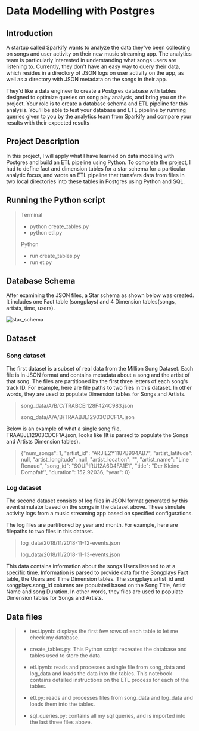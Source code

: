 # Data Modelling with Postgres
    
## Introduction

<p>A startup called Sparkify wants to analyze the data they've been collecting on songs and user activity on their new music streaming app. The analytics team is particularly interested in understanding what songs users are listening to. Currently, they don't have an easy way to query their data, which resides in a directory of JSON logs on user activity on the app, as well as a directory with JSON metadata on the songs in their app.</p>

<p>They'd like a data engineer to create a Postgres database with tables designed to optimize queries on song play analysis, and bring you on the project. Your role is to create a database schema and ETL pipeline for this analysis. You'll be able to test your database and ETL pipeline by running queries given to you by the analytics team from Sparkify and compare your results with their expected results</p>

## Project Description

<p>In this project, I will apply what I have learned on data modeling with Postgres and build an ETL pipeline using Python. To complete the project, I had to define fact and dimension tables for a star schema for a particular analytic focus, and wrote an ETL pipeline that transfers data from files in two local directories into these tables in Postgres using Python and SQL.</p>
    
 ## Running the Python script
 
 > Terminal
 >
 > - python create_tables.py
 > - python etl.py
 >
 > Python
 >
 > - run create_tables.py
 > - run et.py

 ## Database Schema

After examining the JSON files, a Star schema as shown below was created. It includes one Fact table (songplays) and 4 Dimension tables(songs, artists, time, users).

![star_schema](/assets/images/star_schema.png)

## Dataset
    
### Song dataset

The first dataset is a subset of real data from the Million Song Dataset. Each file is in JSON format and contains metadata about a song and the artist of that song. The files are partitioned by the first three letters of each song's track ID. For example, here are file paths to two files in this dataset. In other words, they are used to populate Dimension tables for Songs and Artists.

>song_data/A/B/C/TRABCEI128F424C983.json
>
>song_data/A/A/B/TRAABJL12903CDCF1A.json

Below is an example of what a single song file, TRAABJL12903CDCF1A.json, looks like (It is parsed to populate the Songs and Artists Dimension tables).

> {"num_songs": 1, "artist_id": "ARJIE2Y1187B994AB7", "artist_latitude": null, "artist_longitude": null, "artist_location": "", "artist_name": "Line Renaud", "song_id": "SOUPIRU12A6D4FA1E1", "title": "Der Kleine Dompfaff", "duration": 152.92036, "year": 0}


### Log dataset

The second dataset consists of log files in JSON format generated by this event simulator based on the songs in the dataset above. These simulate activity logs from a music streaming app based on specified configurations.

The log files are partitioned by year and month. For example, here are filepaths to two files in this dataset.

>log_data/2018/11/2018-11-12-events.json
>
>log_data/2018/11/2018-11-13-events.json

This data contains information about the songs Users listened to at a specific time. Information is parsed to provide data for the Songplays Fact table, the Users and Time Dimension tables. The songplays.artist_id and songplays.song_id columns are populated based on the Song Title, Artist Name and song Duration. In other words, they files are used to populate Dimension tables for Songs and Artists.


## Data files
    
> - test.ipynb: displays the first few rows of each table to let me check my database.
>
> - create_tables.py: This Python script recreates the database and tables used to store the data.
>
> - etl.ipynb: reads and processes a single file from song_data and log_data and loads the data into the tables. This notebook contains detailed instructions on the ETL process for each of the tables.
>
> - etl.py: reads and processes files from song_data and log_data and loads them into the tables. 
>
> - sql_queries.py: contains all my sql queries, and is imported into the last three files above.
